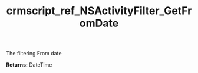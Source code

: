 ﻿---
title: crmscript_ref_NSActivityFilter_GetFromDate
description: DateTime NSActivityFilter.GetFromDate()
intellisense: NSActivityFilter.GetFromDate
keywords: NSActivityFilter, GetFromDate
so.topic: reference
---

The filtering From date

**Returns:** DateTime


